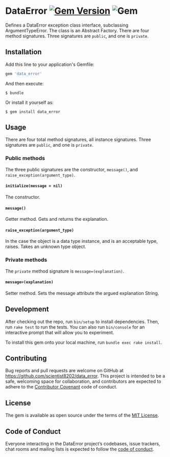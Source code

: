 # DataError [![Gem Version](https://badge.fury.io/rb/data_error.svg)](https://badge.fury.io/rb/data_error) ![Gem](https://img.shields.io/gem/dt/data_error)
Defines a DataError exception class interface, subclassing ArgumentTypeError. 
The class is an Abstract Factory. There are four method signatures. Three 
signatures are `public`, and one is `private`.

## Installation

Add this line to your application's Gemfile:

```ruby
gem 'data_error'
```

And then execute:

    $ bundle

Or install it yourself as:

    $ gem install data_error

## Usage
There are four total method signatures, all instance signatures. Three 
signatures are `public`, and one is `private`.

### Public methods
The three public signatures are the constructor, `message()`, and 
`raise_exception(argument_type)`.

#### `initialize(message = nil)`
The constructor.

#### `message()`
Getter method. Gets and returns the explanation.

#### `raise_exception(argument_type)`
In the case the object is a data type instance, and is an acceptable type, 
raises. Takes an unknown type object.

### Private methods
The `private` method signature is `message=(explanation)`.

#### `message=(explanation)`
Setter method. Sets the message attribute the argued explanation 
String.

## Development

After checking out the repo, run `bin/setup` to install dependencies. Then, 
run `rake test` to run the tests. You can also run `bin/console` for an 
interactive prompt that will allow you to experiment.

To install this gem onto your local machine, run `bundle exec rake install`.

## Contributing

Bug reports and pull requests are welcome on GitHub at 
https://github.com/scientist8202/data_error. This project is intended to be a 
safe, welcoming space for collaboration, and contributors are expected to 
adhere to the 
[Contributor Covenant](http://contributor-covenant.org) code of conduct.

## License

The gem is available as open source under the terms of the 
[MIT License](https://opensource.org/licenses/MIT).

## Code of Conduct

Everyone interacting in the DataError project’s codebases, issue trackers, 
chat rooms and mailing lists is expected to follow the 
[code of conduct](https://github.com/[USERNAME]/data_error/blob/master/CODE_OF_CONDUCT.md).
